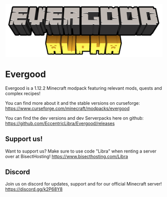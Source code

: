 <img src="evergooddesc.png" align="center" />

# Evergood
Evergood is a 1.12.2 Minecraft modpack featuring relevant mods, quests and complex recipes!

You can find more about it and the stable versions on curseforge: https://www.curseforge.com/minecraft/modpacks/evergood

You can find the dev versions and dev Serverpacks here on github: https://github.com/EccentricLibra/Evergood/releases

## Support us!
Want to support us? Make sure to use code "Libra" when renting a server over at BisectHosting! https://www.bisecthosting.com/Libra

## Discord
Join us on discord for updates, support and for our official Minecraft server!
https://discord.gg/k2P68Y8
